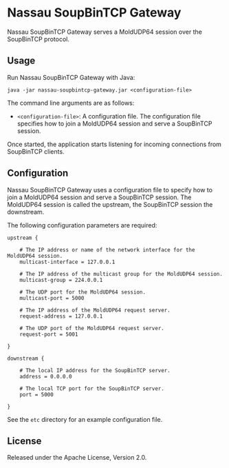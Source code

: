 Nassau SoupBinTCP Gateway
=========================

Nassau SoupBinTCP Gateway serves a MoldUDP64 session over the SoupBinTCP
protocol.


Usage
-----

Run Nassau SoupBinTCP Gateway with Java:

    java -jar nassau-soupbintcp-gateway.jar <configuration-file>

The command line arguments are as follows:

- `<configuration-file>`: A configuration file. The configuration file
  specifies how to join a MoldUDP64 session and serve a SoupBinTCP session.

Once started, the application starts listening for incoming connections from
SoupBinTCP clients.


Configuration
-------------

Nassau SoupBinTCP Gateway uses a configuration file to specify how to join a
MoldUDP64 session and serve a SoupBinTCP session. The MoldUDP64 session is
called the upstream, the SoupBinTCP session the downstream.

The following configuration parameters are required:

    upstream {

        # The IP address or name of the network interface for the MoldUDP64 session.
        multicast-interface = 127.0.0.1

        # The IP address of the multicast group for the MoldUDP64 session.
        multicast-group = 224.0.0.1

        # The UDP port for the MoldUDP64 session.
        multicast-port = 5000

        # The IP address of the MoldUDP64 request server.
        request-address = 127.0.0.1

        # The UDP port of the MoldUDP64 request server.
        request-port = 5001

    }

    downstream {

        # The local IP address for the SoupBinTCP server.
        address = 0.0.0.0

        # The local TCP port for the SoupBinTCP server.
        port = 5000

    }

See the `etc` directory for an example configuration file.


License
-------

Released under the Apache License, Version 2.0.
